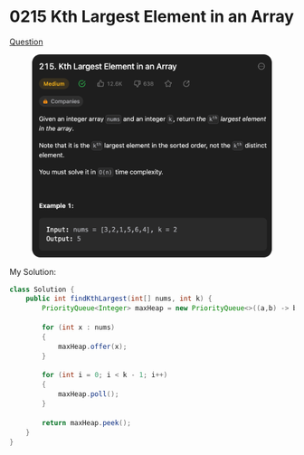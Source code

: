 # 0215 Kth Largest Element in an Array

[Question ](https://leetcode.com/problems/kth-largest-element-in-an-array/description/)

<figure><img src="../.gitbook/assets/image (1) (1) (2).png" alt=""><figcaption></figcaption></figure>



My Solution:

```java
class Solution {
    public int findKthLargest(int[] nums, int k) {
        PriorityQueue<Integer> maxHeap = new PriorityQueue<>((a,b) -> b-a);

        for (int x : nums)
        {
            maxHeap.offer(x);
        }

        for (int i = 0; i < k - 1; i++)
        {
            maxHeap.poll();
        }
        
        return maxHeap.peek();
    }
}
```
